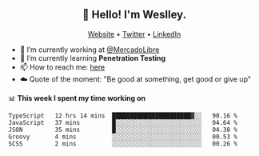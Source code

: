 <h2 align="center">👋 Hello! I'm Weslley.</h2>
<p align="center">
  <a href="http://weslleyneri.com.br">Website</a> •
  <a href="https://twitter.com/Weslley_Neri">Twitter</a> •
  <a href="https://www.linkedin.com/in/weslley-neri-3658908b">LinkedIn</a>
</p>


- 🔭 I’m currently working at [@MercadoLibre](https://github.com/mercadolibre)
- 🌱 I’m currently learning **Penetration Testing**
- 📫 How to reach me: [here](mailto:weslley39@gmail.com)
- ☁️ Quote of the moment: "Be good at something, get good or give up"

📊 **This week I spent my time working on**
<!--START_SECTION:waka-->
```text
TypeScript   12 hrs 14 mins  ██████████████████████▓░░   90.16 % 
JavaScript   37 mins         █░░░░░░░░░░░░░░░░░░░░░░░░   04.64 % 
JSON         35 mins         █░░░░░░░░░░░░░░░░░░░░░░░░   04.38 % 
Groovy       4 mins          ░░░░░░░░░░░░░░░░░░░░░░░░░   00.53 % 
SCSS         2 mins          ░░░░░░░░░░░░░░░░░░░░░░░░░   00.26 % 
```
<!--END_SECTION:waka-->

<!-- Inspired by https://github.com/gruselhaus/gruselhaus -->
